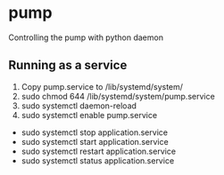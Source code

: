 # pump
Controlling the pump with python daemon 

## Running as a service
1. Copy pump.service to /lib/systemd/system/
2. sudo chmod 644 /lib/systemd/system/pump.service
3. sudo systemctl daemon-reload
4. sudo systemctl enable pump.service

* sudo systemctl stop application.service
* sudo systemctl start application.service
* sudo systemctl restart application.service
* sudo systemctl status application.service

